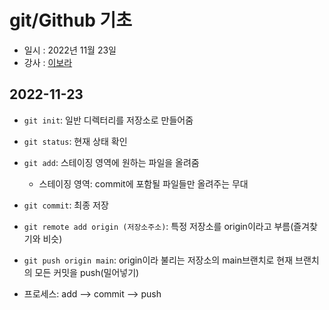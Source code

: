 # git/Github 기초

- 일시 : 2022년 11월 23일
- 강사 : [이보라](https://github.com/Violet-Bora-Lee)

## 2022-11-23

- `git init`: 일반 디렉터리를 저장소로 만들어줌
- `git status`: 현재 상태 확인
- `git add`: 스테이징 영역에 원하는 파일을 올려줌
  - 스테이징 영역: commit에 포함될 파일들만 올려주는 무대
- `git commit`: 최종 저장
- `git remote add origin (저장소주소)`: 특정 저장소를 origin이라고 부름(즐겨찾기와 비슷)
- `git push origin main`: origin이라 불리는 저장소의 main브랜치로 현재 브랜치의 모든 커밋을 push(밀어넣기)

- 프로세스: add --> commit --> push
